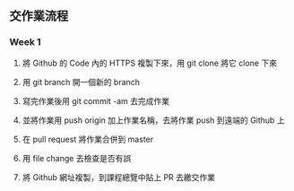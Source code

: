 ## 交作業流程

### Week 1

1. 將 Github 的 Code 內的 HTTPS 複製下來，用 git clone 將它 clone 下來

2. 用 git branch 開一個新的 branch
3. 寫完作業後用 git commit -am  去完成作業
4. 並將作業用 push origin 加上作業名稱，去將作業 push 到遠端的 Github 上 
5. 在 pull request 將作業合併到 master 
6. 用 file change 去檢查是否有誤
7. 將 Github 網址複製，到課程總覽中貼上 PR 去繳交作業


